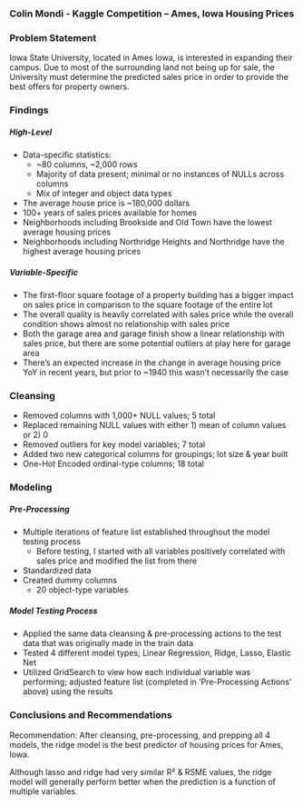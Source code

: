 ### Colin Mondi - Kaggle Competition – Ames, Iowa Housing Prices

### Problem Statement

Iowa State University, located in Ames Iowa, is interested in expanding their campus. Due to most of the surrounding land not being up for sale, the University must determine the predicted sales price in order to provide the best offers for property owners.

### Findings

##### High-Level

- Data-specific statistics:
    - ~80 columns, ~2,000 rows
    - Majority of data present; minimal or no instances of NULLs across columns
    - Mix of integer and object data types
- The average house price is ~180,000 dollars
- 100+ years of sales prices available for homes
- Neighborhoods including Brookside and Old Town have the lowest average housing prices
- Neighborhoods including Northridge Heights and Northridge have the highest average housing prices

##### Variable-Specific
- The first-floor square footage of a property building has a bigger impact on sales price in comparison to the square footage of the entire lot
- The overall quality is heavily correlated with sales price while the overall condition shows almost no relationship with sales price
- Both the garage area and garage finish show a linear relationship with sales price, but there are some potential outliers at play here for garage area
- There’s an expected increase in the change in average housing price YoY in recent years, but prior to ~1940 this wasn’t necessarily the case


### Cleansing
- Removed columns with 1,000+ NULL values; 5 total
- Replaced remaining NULL values with either 1) mean of column values or 2) 0
- Removed outliers for key model variables; 7 total
- Added two new categorical columns for groupings; lot size & year built
- One-Hot Encoded ordinal-type columns; 18 total

### Modeling 

##### Pre-Processing
- Multiple iterations of feature list established throughout the model testing process
    - Before testing, I started with all variables positively correlated with sales price and modified the list from there
- Standardized data
- Created dummy columns
    - 20 object-type variables

##### Model Testing Process
- Applied the same data cleansing & pre-processing actions to the test data that was originally made in the train data
- Tested 4 different model types; Linear Regression, Ridge, Lasso, Elastic Net
- Utilized GridSearch to view how each individual variable was performing; adjusted feature list (completed in ‘Pre-Processing Actions’ above) using the results

### Conclusions and Recommendations

Recommendation: After cleansing, pre-processing, and prepping all 4 models, the ridge model is the best predictor of housing prices for Ames, Iowa.

Although lasso and ridge had very similar R² & RSME values, the ridge model will generally perform better when the prediction is a function of multiple variables.






